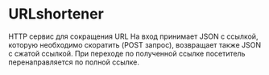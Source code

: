 # URLshortener
HTTP сервис для сокращения URL
На вход принимает JSON с ссылкой, которую необходимо скоратить (POST запрос), возвращает также JSON с сжатой ссылкой.
При переходе по полученной ссылке посетитель перенаправляется по полной ссылке.
